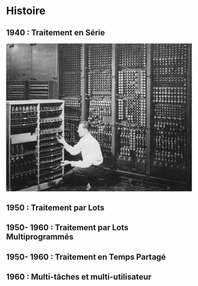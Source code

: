 # Histoire

## 1940 : Traitement en Série

![Série](./assets/images/history/traitement_serie.jpg "Série")

## 1950 : Traitement par Lots

## 1950- 1960 : Traitement par Lots Multiprogrammés

## 1950- 1960 : Traitement en Temps Partagé

## 1960 : Multi-tâches et multi-utilisateur 



